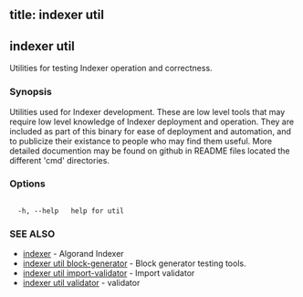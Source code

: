 title: indexer util
---
## indexer util



Utilities for testing Indexer operation and correctness.



### Synopsis



Utilities used for Indexer development. These are low level tools that may require low level knowledge of Indexer deployment and operation. They are included as part of this binary for ease of deployment and automation, and to publicize their existance to people who may find them useful. More detailed documention may be found on github in README files located the different 'cmd' directories.



### Options



```

  -h, --help   help for util

```



### SEE ALSO



* [indexer](../../../indexer/indexer/)	 - Algorand Indexer
* [indexer util block-generator](../block-generator/block-generator/)	 - Block generator testing tools.
* [indexer util import-validator](../import-validator/)	 - Import validator
* [indexer util validator](../validator/)	 - validator



